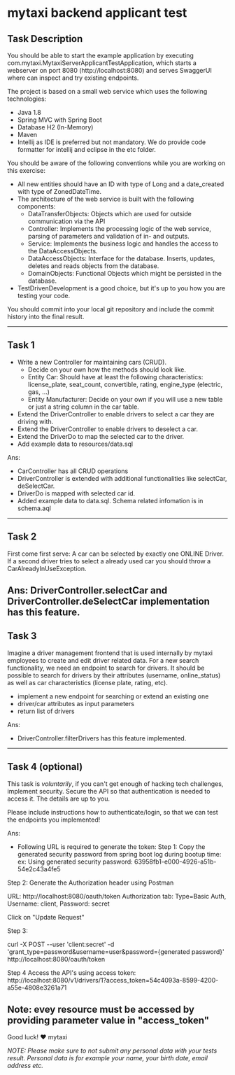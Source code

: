 # mytaxi backend applicant test

## Task Description
You should be able to start the example application by executing com.mytaxi.MytaxiServerApplicantTestApplication, which starts a webserver on port 8080 (http://localhost:8080) and serves SwaggerUI where can inspect and try existing endpoints.

The project is based on a small web service which uses the following technologies:

* Java 1.8
* Spring MVC with Spring Boot
* Database H2 (In-Memory)
* Maven
* Intellij as IDE is preferred but not mandatory. We do provide code formatter for intellij and eclipse in the etc folder.


You should be aware of the following conventions while you are working on this exercise:

 * All new entities should have an ID with type of Long and a date_created with type of ZonedDateTime.
 * The architecture of the web service is built with the following components:
 	* DataTransferObjects: Objects which are used for outside communication via the API
   * Controller: Implements the processing logic of the web service, parsing of parameters and validation of in- and outputs.
   * Service: Implements the business logic and handles the access to the DataAccessObjects.
   * DataAccessObjects: Interface for the database. Inserts, updates, deletes and reads objects from the database.
   * DomainObjects: Functional Objects which might be persisted in the database.
 * TestDrivenDevelopment is a good choice, but it's up to you how you are testing your code.

You should commit into your local git repository and include the commit history into the final result.

---


## Task 1
 * Write a new Controller for maintaining cars (CRUD).
   * Decide on your own how the methods should look like.
   * Entity Car: Should have at least the following characteristics: license_plate, seat_count, convertible, rating, engine_type (electric, gas, ...)
   * Entity Manufacturer: Decide on your own if you will use a new table or just a string column in the car table.
 * Extend the DriverController to enable drivers to select a car they are driving with.
 * Extend the DriverController to enable drivers to deselect a car.
 * Extend the DriverDo to map the selected car to the driver.
 * Add example data to resources/data.sql

Ans: 
* CarController has all CRUD operations
* DriverController is extended with additional functionalities like selectCar, deSelectCar.
* DriverDo is mapped with selected car id. 
* Added example data to data.sql. Schema related infomation is in schema.aql
---


## Task 2
First come first serve: A car can be selected by exactly one ONLINE Driver. If a second driver tries to select a already used car you should throw a CarAlreadyInUseException.

Ans:
DriverController.selectCar and DriverController.deSelectCar implementation has this feature.
---


## Task 3
Imagine a driver management frontend that is used internally by mytaxi employees to create and edit driver related data. For a new search functionality, we need an endpoint to search for drivers. It should be possible to search for drivers by their attributes (username, online_status) as well as car characteristics (license plate, rating, etc).

* implement a new endpoint for searching or extend an existing one
* driver/car attributes as input parameters
* return list of drivers

Ans:
* DriverController.filterDrivers has this feature implemented.

---


## Task 4 (optional)
This task is _voluntarily_, if you can't get enough of hacking tech challenges, implement security.
Secure the API so that authentication is needed to access it. The details are up to you.

Please include instructions how to authenticate/login, so that we can test the endpoints you implemented!

Ans:
* Following URL is required to generate the token:
Step 1: 
Copy the generated security password from spring boot log during bootup time:
ex:
Using generated security password: 63958fb1-e000-4926-a51b-54e2c43a4fe5

Step 2: Generate the Authorization header using Postman

URL: http://localhost:8080/oauth/token
Authorization tab: Type=Basic Auth, Username: client, Password: secret

Click on "Update Request"

Step 3: 
 
curl -X POST --user 'client:secret' -d 'grant_type=password&username=user&password={generated password}' http://localhost:8080/oauth/token

Step 4
Access the API's using access token:
http://localhost:8080/v1/drivers/1?access_token=54c4093a-8599-4200-a55e-4808e3261a71

Note: evey resource must be accessed by providing parameter value in "access_token"
---


Good luck!
❤️ mytaxi



_NOTE: Please make sure to not submit any personal data with your tests result. Personal data is for example your name, your birth date, email address etc._